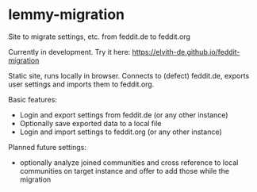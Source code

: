 # lemmy-migration
Site to migrate settings, etc. from feddit.de to feddit.org

Currently in development. Try it here: https://elvith-de.github.io/feddit-migration

Static site, runs locally in browser. Connects to (defect) feddit.de, exports user settings and imports them to feddit.org.

Basic features:
* Login and export settings from feddit.de (or any other instance)
* Optionally save exported data to a local file
* Login and import settings to feddit.org (or any other instance)

Planned future settings:
* optionally analyze joined communities and cross reference to local communities on target instance and offer to add those while the migration
